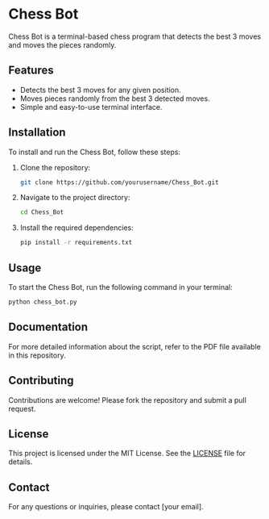 # Chess Bot

Chess Bot is a terminal-based chess program that detects the best 3 moves and moves the pieces randomly.

## Features

-  Detects the best 3 moves for any given position.
-  Moves pieces randomly from the best 3 detected moves.
-  Simple and easy-to-use terminal interface.

## Installation

To install and run the Chess Bot, follow these steps:

1. Clone the repository:
   ```sh
   git clone https://github.com/yourusername/Chess_Bot.git
   ```
2. Navigate to the project directory:
   ```sh
   cd Chess_Bot
   ```
3. Install the required dependencies:
   ```sh
   pip install -r requirements.txt
   ```

## Usage

To start the Chess Bot, run the following command in your terminal:

```sh
python chess_bot.py
```

## Documentation

For more detailed information about the script, refer to the PDF file available in this repository.

## Contributing

Contributions are welcome! Please fork the repository and submit a pull request.

## License

This project is licensed under the MIT License. See the [LICENSE](LICENSE) file for details.

## Contact

For any questions or inquiries, please contact [your email].
